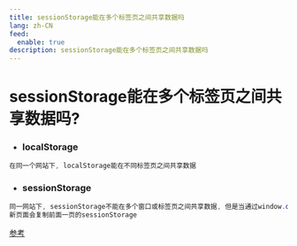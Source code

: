 ```yaml
---
title: sessionStorage能在多个标签页之间共享数据吗
lang: zh-CN
feed:
  enable: true
description: sessionStorage能在多个标签页之间共享数据吗
---
```


# sessionStorage能在多个标签页之间共享数据吗?

- <b><h3>localStorage</h3></b>
```js
在同一个网站下, localStorage能在不同标签页之间共享数据
```

- <b><h3>sessionStorage</h3></b>
```js
同一网站下, sessionStorage不能在多个窗口或标签页之间共享数据, 但是当通过window.open或连接打开新页面时(不能是新窗口),
新页面会复制前面一页的sessionStorage
```

[参考](https://juejin.cn/post/7362080157190570010)